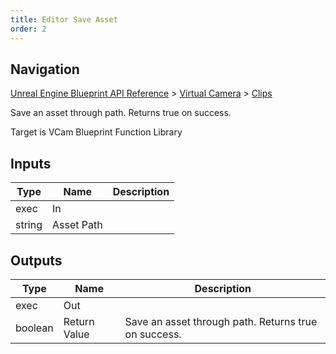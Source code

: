 ```yaml
---
title: Editor Save Asset
order: 2
---
```

## Navigation

[Unreal Engine Blueprint API Reference](https://dev.epicgames.com/documentation/en-us/unreal-engine/BlueprintAPI) > [Virtual Camera](https://dev.epicgames.com/documentation/en-us/unreal-engine/BlueprintAPI/VirtualCamera) > [Clips](https://dev.epicgames.com/documentation/en-us/unreal-engine/BlueprintAPI/VirtualCamera/Clips)

Save an asset through path. Returns true on success.

Target is VCam Blueprint Function Library

## Inputs

| Type | Name | Description |
| --- | --- | --- |
| exec | In |  |
| string | Asset Path |  |

## Outputs

| Type | Name | Description |
| --- | --- | --- |
| exec | Out |  |
| boolean | Return Value | Save an asset through path. Returns true on success. |
